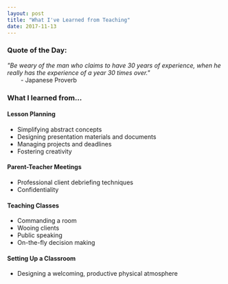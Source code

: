 ```yaml
---
layout: post
title: "What I've Learned from Teaching"
date: 2017-11-13
---
```


### Quote of the Day:
_"Be weary of the man who claims to have 30 years of experience, when he really has the experience of a year 30 times over."_<br>
&nbsp;&nbsp;&nbsp;&nbsp;&nbsp;&nbsp;&nbsp;&nbsp;- Japanese Proverb

### What I learned from...

#### Lesson Planning
- Simplifying abstract concepts
- Designing presentation materials and documents
- Managing projects and deadlines
- Fostering creativity

#### Parent-Teacher Meetings
- Professional client debriefing techniques
- Confidentiality

#### Teaching Classes
- Commanding a room
- Wooing clients
- Public speaking
- On-the-fly decision making

#### Setting Up a Classroom
- Designing a welcoming, productive physical atmosphere
